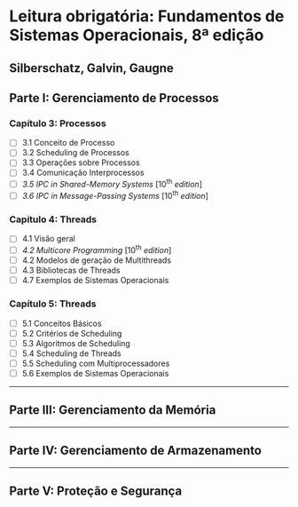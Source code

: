 # Leitura obrigatória: Fundamentos de Sistemas Operacionais, 8ª edição
## Silberschatz, Galvin, Gaugne

## Parte I: Gerenciamento de Processos

### Capítulo 3: Processos
- [ ] 3.1 Conceito de Processo
- [ ] 3.2 Scheduling de Processos
- [ ] 3.3 Operações sobre Processos
- [ ] 3.4 Comunicação Interprocessos
- [ ] _3.5 IPC in Shared-Memory Systems_ [10<sup>th</sup> _edition_]
- [ ] _3.6 IPC in Message-Passing Systems_ [10<sup>th</sup> _edition_]

### Capítulo 4: Threads
- [ ] 4.1 Visão geral
- [ ] _4.2 Multicore Programming_ [10<sup>th</sup> _edition_]
- [ ] 4.2 Modelos de geração de Multithreads
- [ ] 4.3 Bibliotecas de Threads
- [ ] 4.7 Exemplos de Sistemas Operacionais

### Capítulo 5: Threads
- [ ] 5.1 Conceitos Básicos
- [ ] 5.2 Critérios de Scheduling
- [ ] 5.3 Algoritmos de Scheduling
- [ ] 5.4 Scheduling de Threads
- [ ] 5.5 Scheduling com Multiprocessadores
- [ ] 5.6 Exemplos de Sistemas Operacionais

----------------------------------------------------
## Parte III: Gerenciamento da Memória

----------------------------------------------------
## Parte IV: Gerenciamento de Armazenamento

----------------------------------------------------
## Parte V: Proteção e Segurança
